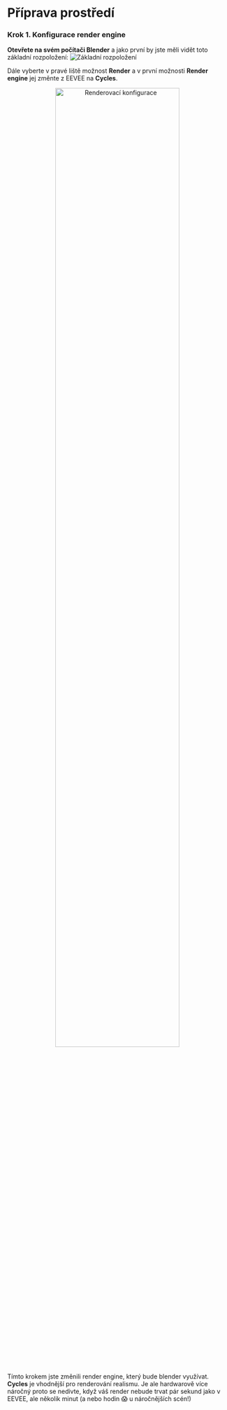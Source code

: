 # Příprava prostředí
### Krok 1. Konfigurace render engine
**Otevřete na svém počítači Blender** a jako první by jste měli vidět toto základní rozpoložení:
![Základní rozpoložení](https://github.com/user-attachments/assets/1beefad8-bfb7-4aa6-8723-c254f48c9007)

Dále vyberte v pravé liště možnost **Render** a v první možnosti 
**Render engine** jej změnte z EEVEE na **Cycles**.

<div align="center">
<img
  src="https://github.com/user-attachments/assets/ac61b7ed-f462-429e-81e8-172bc7a10fe2"
  alt="Renderovací konfigurace"
  width="75%"
  align="middle"
/> </div>

Tímto krokem jste změnili render engine, který bude blender využívat. **Cycles** je vhodnější pro renderování realismu. Je ale hardwarově více náročný proto se nedivte, když váš render nebude trvat pár sekund jako v EEVEE, ale několik minut (a nebo hodin 😱 u náročnějších scén!)
